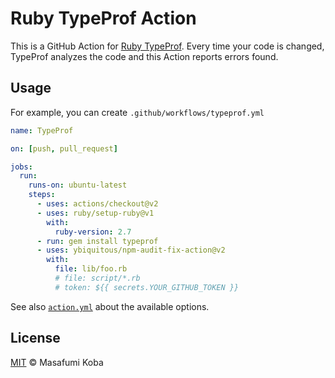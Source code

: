 # Ruby TypeProf Action

This is a GitHub Action for [Ruby TypeProf](https://github.com/ruby/typeprof).
Every time your code is changed, TypeProf analyzes the code and this Action reports errors found.

## Usage

For example, you can create `.github/workflows/typeprof.yml`

```yaml
name: TypeProf

on: [push, pull_request]

jobs:
  run:
    runs-on: ubuntu-latest
    steps:
      - uses: actions/checkout@v2
      - uses: ruby/setup-ruby@v1
        with:
          ruby-version: 2.7
      - run: gem install typeprof
      - uses: ybiquitous/npm-audit-fix-action@v2
        with:
          file: lib/foo.rb
          # file: script/*.rb
          # token: ${{ secrets.YOUR_GITHUB_TOKEN }}
```

See also [`action.yml`](action.yml) about the available options.

## License

[MIT](LICENSE) © Masafumi Koba
